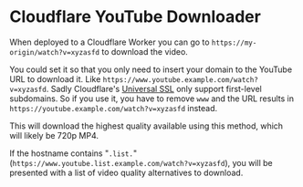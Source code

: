 # Cloudflare YouTube Downloader

When deployed to a Cloudflare Worker you can go to `https://my-origin/watch?v=xyzasfd` to download the video.

You could set it so that you only need to insert your domain to the YouTube URL to download it. Like `https://www.youtube.example.com/watch?v=xyzasfd`. Sadly Cloudflare's [Universal SSL](https://developers.cloudflare.com/ssl/edge-certificates/universal-ssl/limitations) only support first-level subdomains. So if you use it, you have to remove `www` and the URL results in `https://youtube.example.com/watch?v=xyzasfd` instead.

This will download the highest quality available using this method, which will likely be 720p MP4.

If the hostname contains "`.list.`" (`https://www.youtube.list.example.com/watch?v=xyzasfd`), you will be presented with a list of video quality alternatives to download.
